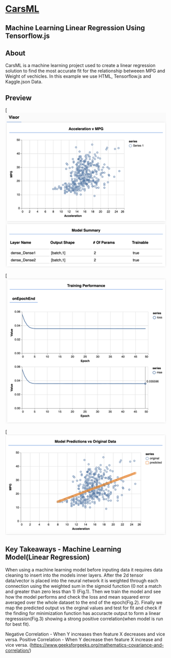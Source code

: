 # [CarsML](https://brant-777.github.io/CarsML/)

## Machine Learning Linear Regression Using Tensorflow.js

## About
CarsML is a machine learning project used to create a linear regression solution to find the most accurate fit for the  relationship betweeen MPG and Weight of vechicles. In this example we use HTML, Tensorflow.js and Kaggle.json Data.


## Preview

[![CarsML1 Preview](https://raw.githubusercontent.com/brant-777/CarsML/master/img/Screencapture1.png)

[![CarsML2 Preview](https://raw.githubusercontent.com/brant-777/CarsML/master/img/Screencapture2.png)

[![CarsML3 Preview](https://raw.githubusercontent.com/brant-777/CarsML/master/img/Screencapture3.png)


## Key Takeaways - Machine Learning Model(Linear Regression)
When using a machine learning model before inputing data it requires data cleaning to insert into the models inner layers. After the 2d tensor data/vector is placed into the neural network it is weighted through each connection using the weighted sum in the sigmoid function (0 not a match and greater than zero less than 1) (Fig.1). Then we train the model and see how the model performs and check the loss and mean squared error averaged over the whole dataset to the end of the epoch(Fig.2). Finally we map the predicted output vs the orginal values and test for fit and check if the finding for minimization function has accuracte output to form a linear regresssion(Fig.3) showing a strong positive correlation(when model is run for best fit).

Negative Correlation - When Y increases then feature X decreases and vice versa.
Positive Correlation - When Y decrease then feature X increase and vice versa.
(https://www.geeksforgeeks.org/mathematics-covariance-and-correlation/)
